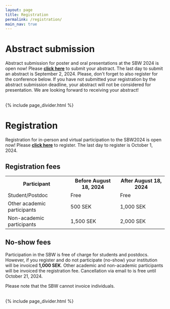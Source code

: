 ```yaml
---
layout: page
title: Registration
permalink: /registration/
main_nav: true
---
```


# Abstract submission

Abstract submission for poster and oral presentations at the SBW 2024 is open now! Please <b>[click here](https://docs.google.com/forms/d/e/1FAIpQLSdGFBj7f6cx49fU-yqM9MLOuTlayjOEHSc-OHSUiQl4wNKz6g/viewform?usp=sharing)</b> to submit your abstract. The last day to submit an abstract is September 2, 2024. Please, don't forget to also register for the conference below. If you have not submitted your registration by the abstract submission deadline, your abstract will not be considered for presentation. We are looking forward to receiving your abstract!

<br>
 {% include page_divider.html %}

# Registration

Registration for in-person and virtual participation to the SBW2024 is open now! Please <b>[click here](https://docs.google.com/forms/d/e/1FAIpQLScRN2BbuBoD4W1o6xO13wd4SE38HT3Pwr0wzOF594hsn8IAPQ/viewform?usp=sharing)</b> to register. The last day to register is October 1, 2024. 

## Registration fees

<table>
  <tr>
    <th>Participant</th>
    <th>Before August 18, 2024</th>
    <th>After August 18, 2024</th>
  </tr>
  <tr>
    <td>Student/Postdoc</td>
    <td>Free</td>
    <td>Free</td>
  </tr>
  <tr>
    <td>Other academic participants</td>
    <td>500 SEK</td>
    <td>1,000 SEK</td>
  </tr>
  <tr>
    <td>Non-academic participants</td>
    <td>1,500 SEK</td>
    <td>2,000 SEK</td>
  </tr>
</table>

## No-show fees
<p>Participation in the SBW is free of charge for students and postdocs. However, if you register and do not participate (no-show) your institution will be invoiced <b>1,000 SEK</b>. Other academic and non-academic participants will be invoiced the registration fee. Cancellation via email to <info@sbw2024.org> is free until October 21, 2024.<p>

<p>Please note that the SBW cannot invoice individuals.</p>

<br>
 {% include page_divider.html %}

